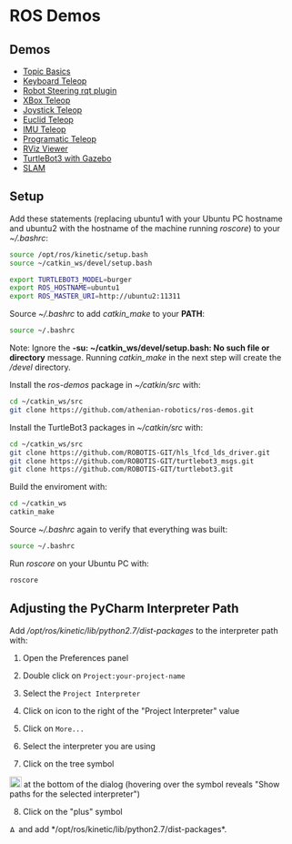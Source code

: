 # ROS Demos

## Demos

* [Topic Basics](topic_basics/)
* [Keyboard Teleop](docs/keyboard_teleop.md)
* [Robot Steering rqt plugin](docs/robot_steering.md)
* [XBox Teleop](xbox_teleop/)
* [Joystick Teleop](docs/joystick_teleop.md)
* [Euclid Teleop](euclid_teleop/)
* [IMU Teleop](imu_teleop/)
* [Programatic Teleop](program_teleop/)
* [RViz Viewer](docs/rviz.md)
* [TurtleBot3 with Gazebo](docs/gazebo_demo.md)
* [SLAM](docs/slam.md)


## Setup

Add these statements (replacing ubuntu1 with your Ubuntu PC hostname and ubuntu2 with
the hostname of the machine running *roscore*) to your *~/.bashrc*:

```bash
source /opt/ros/kinetic/setup.bash
source ~/catkin_ws/devel/setup.bash

export TURTLEBOT3_MODEL=burger
export ROS_HOSTNAME=ubuntu1
export ROS_MASTER_URI=http://ubuntu2:11311
```

Source *~/.bashrc* to add *catkin_make* to your **PATH**:
```bash
source ~/.bashrc
```

Note: Ignore the **-su: ~/catkin_ws/devel/setup.bash: No such file or directory** message.
Running *catkin_make* in the next step will create the */devel* directory.

Install the *ros-demos* package in *~/catkin/src* with:

```bash
cd ~/catkin_ws/src
git clone https://github.com/athenian-robotics/ros-demos.git
```

Install the TurtleBot3 packages in *~/catkin/src* with:

```bash
cd ~/catkin_ws/src
git clone https://github.com/ROBOTIS-GIT/hls_lfcd_lds_driver.git
git clone https://github.com/ROBOTIS-GIT/turtlebot3_msgs.git
git clone https://github.com/ROBOTIS-GIT/turtlebot3.git
```

Build the enviroment with:
```bash
cd ~/catkin_ws
catkin_make
```

Source *~/.bashrc* again to verify that everything was built:
```bash
source ~/.bashrc
```

Run *roscore* on your Ubuntu PC with:
```bash
roscore
```

## Adjusting the PyCharm Interpreter Path

Add */opt/ros/kinetic/lib/python2.7/dist-packages* to the 
interpreter path with:

1) Open the Preferences panel 

2) Double click on `Project:your-project-name`

3) Select the `Project Interpreter`  

4) Click on icon to the right of the "Project Interpreter" value

5) Click on `More...`
 
6) Select the interpreter you are using 

7) Click on the tree symbol 
<img title="Show paths for the selected interpreter" src="https://www.jetbrains.com/help/img/idea/2016.3/icon_show_paths.png" width="21" height="19">
at the bottom of the dialog (hovering over the symbol reveals "Show paths for the selected interpreter")

8) Click on the "plus" symbol 
<img title="Add ⌘N" src="https://www.jetbrains.com/help/img/idea/2016.3/new.png" width="12" height="12">
and add */opt/ros/kinetic/lib/python2.7/dist-packages*.

